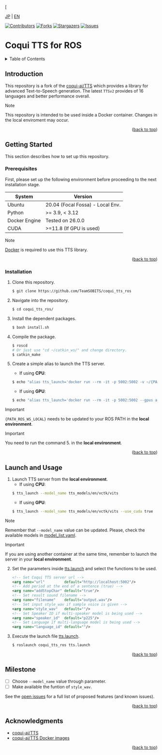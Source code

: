 [<a name="readme-top"></a>

[JP](README.md) | [EN](README_en.md)

[![Contributors][contributors-shield]][contributors-url]
[![Forks][forks-shield]][forks-url]
[![Stargazers][stars-shield]][stars-url]
[![Issues][issues-shield]][issues-url]
<!-- [![MIT License][license-shield]][license-url] -->

# Coqui TTS for ROS

<!-- TABLE OF CONTENTS -->
<details>
  <summary>Table of Contents</summary>
  <ol>
    <li>
      <a href="#introduction">Introduction</a>
    </li>
    <li>
      <a href="#getting-started">Getting Started</a>
      <ul>
        <li><a href="#prerequisites">Prerequisites</a></li>
        <li><a href="#installation">Installation</a></li>
      </ul>
    </li>
    <li><a href="#launch-and-usage">Launch and Usage</a></li>
    <li><a href="#milestone">Milestone</a></li>
    <!-- <li><a href="#contributing">Contributing</a></li> -->
    <!-- <li><a href="#license">License</a></li> -->
    <li><a href="#acknowledgments">Acknowledgments</a></li>
  </ol>
</details>


<!-- INTRODUCTION -->
## Introduction

This repository is a fork of the [coqui-ai/TTS](https://github.com/coqui-ai/TTS) which provides a library for advanced Text-to-Speech generation.
The latest `TTSv2` provides of 16 languages and better performance overall.

> [!NOTE]
> This repository is intended to be used inside a Docker container.
Changes in the local enviroment may occur.

<p align="right">(<a href="#readme-top">back to top</a>)</p>


<!-- GETTING STARTED -->
## Getting Started

This section describes how to set up this repository.

### Prerequisites

First, please set up the following environment before proceeding to the next installation stage.

| System  | Version |
| --- | --- |
| Ubuntu | 20.04 (Focal Fossa) - Local Env. |
| Python | >= 3.9, < 3.12 |
| Docker Engine | Tested on 26.0.0 |
| CUDA | >=11.8 (If GPU is used) |

> [!NOTE]
> [Docker](https://docs.docker.com/engine/install/ubuntu/) is required to use this TTS library.

<p align="right">(<a href="#readme-top">back to top</a>)</p>

### Installation

1. Clone this repository.
    ```sh
    $ git clone https://github.com/TeamSOBITS/coqui_tts_ros
    ```
2. Navigate into the repository.
    ```sh
    $ cd coqui_tts_ros/
    ```
3. Install the dependent packages.
    ```sh
    $ bash install.sh
    ```
4. Compile the package.
    ```sh
    $ roscd
    # Or just use "cd ~/catkin_ws/" and change directory.
    $ catkin_make
    ```

5. Create a simple alias to launch the TTS server.
    - If using **CPU**:
    ```sh
    $ echo "alias tts_launch='docker run --rm -it -p 5002:5002 -v ~/{PATH_ROS_WS_LOCAL}/src/coqui_tts_ros/models/:/root/.local/share/tts/ --entrypoint \"tts-server\" ghcr.io/coqui-ai/tts-cpu'" >> ~/.bash_alias
    ```
    - If using **GPU**:
    ```sh
    $ echo "alias tts_launch='docker run --rm -it -p 5002:5002 --gpus all -v ~/{PATH_ROS_WS_LOCAL}/src/coqui_tts_ros/models/:/root/.local/share/tts/ --entrypoint \"tts-server\" ghcr.io/coqui-ai/tts'" >> ~/.bash_alias
    ```
> [!IMPORTANT]
> `{PATH_ROS_WS_LOCAL}` needs to be updated to your ROS PATH in the **local environment**.

> [!IMPORTANT]
> You need to run the command 5. in the **local environment**.

<p align="right">(<a href="#readme-top">back to top</a>)</p>


<!-- LAUNCH AND USAGE -->
## Launch and Usage

1. Launch TTS server from the **local environment**.
    - If using **CPU**:
    ```sh
    $ tts_launch --model_name tts_models/en/vctk/vits
    ```
    - If using **GPU**:
    ```sh
    $ tts_launch --model_name tts_models/en/vctk/vits --use_cuda true
    ```
> [!NOTE]
> Remember that `--model_name` value can be updated.
Please, check the available models in [model_list.yaml](models/model_list.yaml).

> [!IMPORTANT]
> If you are using another container at the same time, remember to launch the server in your **local environment**.

2. Set the parameters inside [tts.launch](launch/tts.lach.launch) and select the functions to be used.
    ```xml
    <!-- Set Coqui TTS server url -->
    <arg name="url"         default="http://localhost:5002"/>
    <!-- Add period at the end of a sentence (true) -->
    <arg name="addStopChar" default="true"/>
    <!-- Set result sound filename -->
    <arg name="filename"    default="output.wav"/>
    <!-- Set input style_wav if sample voice is given -->
    <arg name="style_wav"   default=""/>
    <!-- Set Speaker ID if multi-speaker model is being used -->
    <arg name="speaker_id"  default="p225"/>
    <!-- Set Language if multi-language model is being used -->
    <arg name="language_id" default=""/>
    ```

3. Execute the launch file [tts.launch](launch/tts.launch).
    ```sh
    $ roslaunch coqui_tts_ros tts.launch
    ```

<p align="right">(<a href="#readme-top">back to top</a>)</p>


<!-- MILESTONE -->
## Milestone

- [ ] Choose `--model_name` value through parameter.
- [ ] Make available the funtion of `style_wav`.

See the [open issues](issues-url) for a full list of proposed features (and known issues).

<p align="right">(<a href="#readme-top">back to top</a>)</p>


<!-- CONTRIBUTING -->
<!-- ## Contributing

Contributions are what make the open source community such an amazing place to learn, inspire, and create. Any contributions you make are **greatly appreciated**.

If you have a suggestion that would make this better, please fork the repo and create a pull request. You can also simply open an issue with the tag "enhancement".
Don't forget to give the project a star! Thanks again!

1. Fork the Project
2. Create your Feature Branch (`git checkout -b feature/AmazingFeature`)
3. Commit your Changes (`git commit -m 'Add some AmazingFeature'`)
4. Push to the Branch (`git push origin feature/AmazingFeature`)
5. Open a Pull Request

<p align="right">(<a href="#readme-top">back to top</a>)</p> -->



<!-- LICENSE -->
<!-- ## License

Distributed under the MIT License. See `LICENSE.txt` for more information.

<p align="right">(<a href="#readme-top">back to top</a>)</p> -->



<!-- ACKNOWLEDGMENTS -->
## Acknowledgments

* [coqui-ai/TTS](https://github.com/coqui-ai/TTS)
* [coqui-ai/TTS Docker images](https://docs.coqui.ai/en/latest/docker_images.html)

<p align="right">(<a href="#readme-top">back to top</a>)</p>


<!-- MARKDOWN LINKS & IMAGES -->
<!-- https://www.markdownguide.org/basic-syntax/#reference-style-links -->
[contributors-shield]: https://img.shields.io/github/contributors/TeamSOBITS/coqui_tts_ros.svg?style=for-the-badge
[contributors-url]: https://github.com/TeamSOBITS/coqui_tts_ros/graphs/contributors
[forks-shield]: https://img.shields.io/github/forks/TeamSOBITS/coqui_tts_ros.svg?style=for-the-badge
[forks-url]: https://github.com/TeamSOBITS/coqui_tts_ros/network/members
[stars-shield]: https://img.shields.io/github/stars/TeamSOBITS/coqui_tts_ros.svg?style=for-the-badge
[stars-url]: https://github.com/TeamSOBITS/coqui_tts_ros/stargazers
[issues-shield]: https://img.shields.io/github/issues/TeamSOBITS/coqui_tts_ros.svg?style=for-the-badge
[issues-url]: https://github.com/TeamSOBITS/coqui_tts_ros/issues
<!-- [license-shield]: https://img.shields.io/github/license/TeamSOBITS/coqui_tts_ros.svg?style=for-the-badge -->
[license-url]: LICENSE.txt